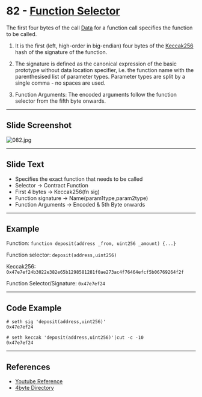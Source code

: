 # 82 - [Function Selector](Function%20Selector.md)
The first four bytes of the call [Data](Data.md) for a function call specifies the function to be called. 

1. It is the first (left, high-order in big-endian) four bytes of the [Keccak256](Keccak256.md) hash of the signature of the function. 
    
2. The signature is defined as the canonical expression of the basic prototype without data location specifier, i.e. the function name with the parenthesised list of parameter types. Parameter types are split by a single comma - no spaces are used.
    
3. Function Arguments: The encoded arguments follow the function selector from the fifth byte onwards.
___
## Slide Screenshot
![082.jpg](../../images/1.%20Ethereum%20101/082.jpg)
___
## Slide Text
- Specifies the exact function that needs to be called
- Selector -> Contract Function
- First 4 bytes -> Keccak256(fn sig)
- Function signature -> Name(param1type,param2type)
- Function Arguments -> Encoded & 5th Byte onwards
___
## Example
Function: ``function deposit(address _from, uint256 _amount) {...}``

Function selector: ``deposit(address,uint256)``

Keccak256: `0x47e7ef24b3022e382e65b1298581281f0ae273ac4f76464efcf5b06769264f2f`

Function Selector/Signature: `0x47e7ef24`

___
## Code Example
```
# seth sig 'deposit(address,uint256)'
0x47e7ef24

# seth keccak 'deposit(address,uint256)'|cut -c -10
0x47e7ef24
```
___
## References
- [Youtube Reference](https://youtu.be/I-TjCtjDs1M?t=105)
- [4byte Directory](https://www.4byte.directory/) 
